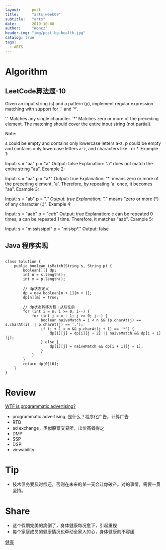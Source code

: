 ```yaml
---
layout:     post
title:      "arts week09"
subtitle:   "arts"
date:       2019-10-08
author:     "Woncz"
header-img: "img/post-bg-health.jpg"
catalog: true
tags:
  - ARTS
---
```


# Algorithm

## LeetCode算法题-10
Given an input string (s) and a pattern (p), implement regular expression matching with support for '.' and '*'.

'.' Matches any single character.
'*' Matches zero or more of the preceding element.
The matching should cover the entire input string (not partial).

Note:

s could be empty and contains only lowercase letters a-z.
p could be empty and contains only lowercase letters a-z, and characters like . or *.
Example 1:

Input:
s = "aa"
p = "a"
Output: false
Explanation: "a" does not match the entire string "aa".
Example 2:

Input:
s = "aa"
p = "a*"
Output: true
Explanation: '*' means zero or more of the preceding element, 'a'. Therefore, by repeating 'a' once, it becomes "aa".
Example 3:

Input:
s = "ab"
p = ".*"
Output: true
Explanation: ".*" means "zero or more (*) of any character (.)".
Example 4:

Input:
s = "aab"
p = "c*a*b"
Output: true
Explanation: c can be repeated 0 times, a can be repeated 1 time. Therefore, it matches "aab".
Example 5:

Input:
s = "mississippi"
p = "mis*is*p*."
Output: false


## Java 程序实现
```

class Solution {
    public boolean isMatch(String s, String p) {
        boolean[][] dp;
        int n = s.length();
        int m = p.length();

        // dp状态定义
        dp = new boolean[n + 1][m + 1];
        dp[n][m] = true;

        // dp状态转移方程：从后往前
        for (int i = n; i >= 0; i--) {
            for (int j = m - 1; j >= 0; j--) {
                boolean naiveMatch = i < n && (p.charAt(j) == s.charAt(i) || p.charAt(j) == '.');
                if (j + 1 < m && p.charAt(j + 1) == '*') {
                    dp[i][j] = dp[i][j + 2] || naiveMatch && dp[i + 1][j];
                } else {
                    dp[i][j] = naiveMatch && dp[i + 1][j + 1];
                }
            }
        }
        return dp[0][0];
    }
}

```

# Review
[WTF is programmatic advertising?](https://digiday.com/media/what-is-programmatic-advertising/)
- programmatic advertising, 是什么？程序化广告，计算广告
- RTB
- ad exchange，类似股票交易所，出价高者得之
- DMP
- SSP
- DSP
- viewability

# Tip
- 技术债务要及时偿还，否则在未来的某一天会让你破产。对的事情，需要一贯坚持。

# Share
- 这个假期完美的病倒了，身体健康每况愈下，引起重视
- 每个家庭成员的健康情况也牵动全家人的心，身体健康刻不容缓

[健康](https://www.jianshu.com/p/e8e1ca528faf)

